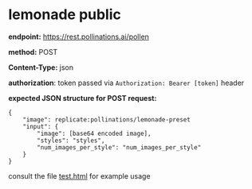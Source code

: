 # lemonade public


**endpoint:** https://rest.pollinations.ai/pollen

**method:** POST

**Content-Type:** json

**authorization**: token passed via `Authorization: Bearer [token]` header


**expected JSON structure for POST request:**
```
{
    "image": replicate:pollinations/lemonade-preset
    "input": {
        "image": [base64 encoded image],
        "styles": "styles",
        "num_images_per_style": "num_images_per_style"
    }
}
```

consult the file [test.html](test.html) for example usage